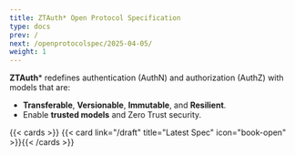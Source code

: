 ```yaml
---
title: ZTAuth* Open Protocol Specification
type: docs
prev: /
next: /openprotocolspec/2025-04-05/
weight: 1
---
```


**ZTAuth*** redefines authentication (AuthN) and authorization (AuthZ) with models that are:

- **Transferable**, **Versionable**, **Immutable**, and **Resilient**.
- Enable **trusted models** and Zero Trust security.

{{< cards >}} {{< card link="/draft" title="Latest Spec" icon="book-open" >}}{{< /cards >}}
